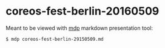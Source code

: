 # coreos-fest-berlin-20160509

Meant to be viewed with [mdp](https://github.com/visit1985/mdp) markdown presentation tool:

```
$ mdp coreos-fest-berlin-29150509.md
```
